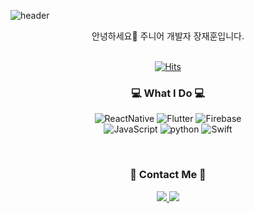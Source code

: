 ![header](https://capsule-render.vercel.app/api?type=waving&color=0061EA&height=250&section=header&text=Jaehoon&fontColor=EFF7FF&fontSize=90&)
  

<div align="center">
  안녕하세요👋 주니어 개발자 장재훈입니다. <br><br>

[![Hits](https://hits.seeyoufarm.com/api/count/incr/badge.svg?url=https%3A%2F%2Fgithub.com%2Ftrumanfromkorea&count_bg=%232B83FF&title_bg=%23555555&icon=&icon_color=%23E7E7E7&title=%F0%9F%8C%90+HIT+ME+UP%21&edge_flat=false)](https://hits.seeyoufarm.com)
</div>

<h3 align="center"> 💻 What I Do 💻 </h3>
<p align="center">   
  <img alt="ReactNative" src="https://img.shields.io/badge/-React Native-000?style=flat-square&logo=react&logoColor=45b8d8" />
<img alt="Flutter" src="https://img.shields.io/badge/-Flutter-00A5FF?style=flat-square&logo=flutter&logoColor=white" />
  <img alt="Firebase" src="https://img.shields.io/badge/Firebase-FFCA28?style=flat-square&logo=firebase&logoColor=black"/>
  
<br>
<img alt="JavaScript" src="http://img.shields.io/badge/-JavaScript-F6DF1C?style=flat-square&logo=javascript&logoColor=black"/>
  <img alt="python" src="https://img.shields.io/badge/-Typescript-3178C6?style=flat-square&logo=Typescript&logoColor=white" />
  <img alt="Swift" src="https://img.shields.io/badge/-Swift-FA7343?style=flat-square&logo=Swift&logoColor=white" />
  

  <br>
  
</p>

<br>

<h3 align="center"> 📩 Contact Me 📩 </h3>
<p align="center">
  <a href="mailto:trumanfromkorea@gmail.com">
    <img src="https://img.shields.io/badge/Gmail-d14836?style=flat-square&logo=Gmail&logoColor=white&link=trumanfromkorea@gmail.com"/>
  </a>
  <a href="https://www.instagram.com/trumanfromkorea/">
    <img src="https://img.shields.io/badge/Instagram-E4405F?style=flat-square&logo=Instagram&logoColor=white&link=https://www.instagram.com/trumanfromkorea/"/>
  </a>
</p>

